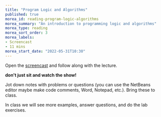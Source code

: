 ```yaml
---
title: "Program Logic and Algorithms"
published: true
morea_id: reading-program-logic-algorithms
morea_summary: "An introduction to programming logic and algorithms"
morea_type: reading
morea_sort_order: 3
morea_labels:
- Screencast
- 11 mins
morea_start_date: "2022-05-31T10:30"
---
```

Open the [screencast](https://youtu.be/qiKnL4R4m-M) and follow along with the lecture. 

**don't just sit and watch the show!**

Jot down notes with problems or questions (you can use the NetBeans editor maybe make code comments, Word, Notepad, etc.). Bring these to class.

In class we will see more examples, answer questions, and do the lab exercises. 